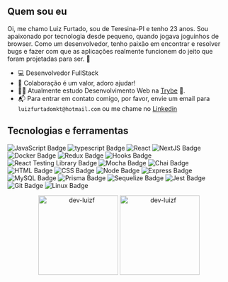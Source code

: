 <meta property="og:image" content="https://i.pinimg.com/736x/45/fd/23/45fd23068e0a98a7024b55012583ca24.jpg" />
<meta name="twitter:image" content="https://i.pinimg.com/736x/45/fd/23/45fd23068e0a98a7024b55012583ca24.jpg" />

## Quem sou eu

Oi, me chamo Luiz Furtado, sou de Teresina-PI e tenho 23 anos. Sou apaixonado por tecnologia desde pequeno, quando jogava joguinhos de browser. Como um desenvolvedor, tenho paixão em encontrar e resolver bugs e fazer com que as aplicações realmente funcionem do jeito que foram projetadas para ser. 🔎

- 💻 Desenvolvedor FullStack
- 💬 Colaboração é um valor, adoro ajudar!
- 👨‍🎓 Atualmente estudo Desenvolvimento Web na [Trybe](https://www.betrybe.com/) 🚀.
- 📬 Para entrar em contato comigo, por favor, envie um email para `luizfurtadomkt@hotmail.com` ou me chame no [Linkedin](https://www.linkedin.com/in/luizfurtado/)

## Tecnologias e ferramentas

![JavaScript Badge](https://img.shields.io/badge/-JavaScript-FCC624?style=for-the-badge&logo=JavaScript&logoColor=323330)
![typescript Badge](https://img.shields.io/badge/Typescript-blue?style=for-the-badge&logo=typescript&logoColor=white)
![React](https://img.shields.io/badge/react-%2320232a.svg?style=for-the-badge&logo=react&logoColor=%2361DAFB)
![NextJS Badge](https://img.shields.io/badge/Next.js-1e262c?style=for-the-badge&logo=nextdotjs&logoColor=white)
![Docker Badge](https://img.shields.io/badge/Docker-082135?style=for-the-badge&logo=Docker&logoColor=blue)
![Redux Badge](https://img.shields.io/badge/-Redux-212121?style=for-the-badge&logo=Redux&logoColor=7548bb)
![Hooks Badge](https://img.shields.io/badge/-Hooks-%2320232a.svg?style=for-the-badge&logo=React&logoColor=%2361DAFB)
![React Testing Library Badge](https://img.shields.io/badge/-RTL-%2320232a.svg?style=for-the-badge&logo=react&logoColor=%2361DAFB)
![Mocha Badge](https://img.shields.io/badge/Mocha-8a6343?style=for-the-badge&logo=mocha&logoColor=white)
![Chai Badge](https://img.shields.io/badge/Chai-f7e9c8?style=for-the-badge&logo=mocha&logoColor=a84d45)
![HTML Badge](https://img.shields.io/badge/-HTML-E34F26?style=for-the-badge&logo=html5&logoColor=white)
![CSS Badge](https://img.shields.io/badge/-CSS-1572B6?style=for-the-badge&logo=css3&logoColor=white)
![Node Badge](https://img.shields.io/badge/-Node.js-339933?style=for-the-badge&logo=node.js&logoColor=white)
![Express Badge](https://img.shields.io/badge/-Express.js-green?style=for-the-badge&logo=Express&logoColor=black)
![MySQL Badge](https://img.shields.io/badge/-MySQL-4479A1?style=for-the-badge&logo=MySQL&logoColor=white)
![Prisma Badge](https://img.shields.io/badge/-Prisma-eeeeee?style=for-the-badge&logo=prisma&logoColor=0c344b)
![Sequelize Badge](https://img.shields.io/badge/-Sequelize-eeeeee?style=for-the-badge&logo=sequelize&logoColor=00b1ea)
![Jest Badge](https://img.shields.io/badge/-Jest-C21325?style=for-the-badge&logo=jest&logoColor=white)
![Git Badge](https://img.shields.io/badge/-Git-F05032?style=for-the-badge&logo=git&logoColor=white)
![Linux Badge](https://img.shields.io/badge/-Linux-FCC624?style=for-the-badge&logo=Linux&logoColor=black)

<div align="center">
  <img height="180em" src="https://github-readme-stats.vercel.app/api?username=dev-luizf&show_icons=true&theme=tokyonight" alt="dev-luizf" />
  <img height="180em" src="https://github-readme-stats.vercel.app/api/top-langs/?username=dev-luizf&layout=compact&theme=tokyonight" alt="dev-luizf" />
</div>
